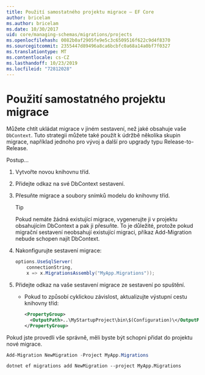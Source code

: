 ```yaml
---
title: Použití samostatného projektu migrace – EF Core
author: bricelam
ms.author: bricelam
ms.date: 10/30/2017
uid: core/managing-schemas/migrations/projects
ms.openlocfilehash: 0082b0af2905fe9e5c3c6509516f622c9d4f8370
ms.sourcegitcommit: 2355447d89496a8ca6bcbfc0a68a14a0bf7f0327
ms.translationtype: MT
ms.contentlocale: cs-CZ
ms.lasthandoff: 10/23/2019
ms.locfileid: "72812028"
---
```

# <a name="using-a-separate-migrations-project"></a>Použití samostatného projektu migrace

Můžete chtít ukládat migrace v jiném sestavení, než jaké obsahuje vaše `DbContext`. Tuto strategii můžete také použít k údržbě několika skupin migrace, například jednoho pro vývoj a další pro upgrady typu Release-to-Release.

Postup...

1. Vytvořte novou knihovnu tříd.

2. Přidejte odkaz na své DbContext sestavení.

3. Přesuňte migrace a soubory snímků modelu do knihovny tříd.
   > [!TIP]
   > Pokud nemáte žádná existující migrace, vygenerujte ji v projektu obsahujícím DbContext a pak ji přesuňte.
   > To je důležité, protože pokud migrační sestavení neobsahují existující migraci, příkaz Add-Migration nebude schopen najít DbContext.

4. Nakonfigurujte sestavení migrace:

   ``` csharp
   options.UseSqlServer(
       connectionString,
       x => x.MigrationsAssembly("MyApp.Migrations"));
   ```

5. Přidejte odkaz na vaše sestavení migrace ze sestavení po spuštění.
   * Pokud to způsobí cyklickou závislost, aktualizujte výstupní cestu knihovny tříd:

     ``` xml
     <PropertyGroup>
       <OutputPath>..\MyStartupProject\bin\$(Configuration)\</OutputPath>
     </PropertyGroup>
     ```

Pokud jste provedli vše správně, měli byste být schopni přidat do projektu nové migrace.

``` powershell
Add-Migration NewMigration -Project MyApp.Migrations
```

``` Console
dotnet ef migrations add NewMigration --project MyApp.Migrations
```
